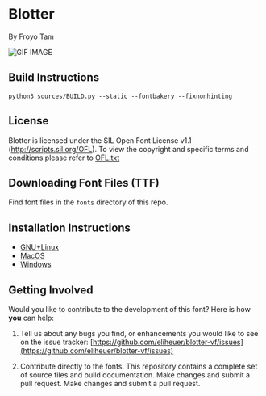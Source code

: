 # Blotter
By Froyo Tam

![GIF IMAGE](https://github.com/eliheuer/blotter-vf/blob/master/docs/blotter_froyotam_preview.png)

## Build Instructions
```
python3 sources/BUILD.py --static --fontbakery --fixnonhinting
```

## License
Blotter is licensed under the SIL Open Font License v1.1 (<http://scripts.sil.org/OFL>). 
To view the copyright and specific terms and conditions please refer to [OFL.txt](https://github.com/eliheuer/blotter-vf/blob/master/OFL.txt)

## Downloading Font Files (TTF)
Find font files in the `fonts` directory of this repo.

## Installation Instructions
- [GNU+Linux](https://wiki.archlinux.org/index.php/fonts#Manual_installation)
- [MacOS](https://support.apple.com/en-us/HT201749)
- [Windows](https://support.microsoft.com/en-us/help/314960/how-to-install-or-remove-a-font-in-windows)

## Getting Involved
Would you like to contribute to the development of this font? Here is how **you** can help:

1. Tell us about any bugs you find, or enhancements you would like to see on the issue tracker: [https://github.com/eliheuer/blotter-vf/issues](https://github.com/eliheuer/blotter-vf/issues)

2. Contribute directly to the fonts. This repository contains a complete set of source files and build documentation. Make changes and submit a pull request. Make changes and submit a pull request.

